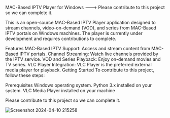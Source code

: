 MAC-Based IPTV Player for Windows ---> Please contribute to this project so we can complete it. 

This is an open-source MAC-Based IPTV Player application designed to stream channels, video-on-demand (VOD), and series from MAC-Based IPTV portals on Windows machines. The player is currently under development and requires contributions to complete.

Features
MAC-Based IPTV Support: Access and stream content from MAC-Based IPTV portals.
Channel Streaming: Watch live channels provided by the IPTV service.
VOD and Series Playback: Enjoy on-demand movies and TV series.
VLC Player Integration: VLC Player is the preferred external media player for playback.
Getting Started
To contribute to this project, follow these steps:

Prerequisites
Windows operating system.
Python 3.x installed on your system.
VLC Media Player installed on your machine


Please contribute to this project so we can complete it. 



![Screenshot 2024-04-10 215258](https://github.com/Cyogenus/IPTV-MAC-STALKER-PLAYER/assets/80471318/9abef655-4806-444a-b976-431056adb318)
